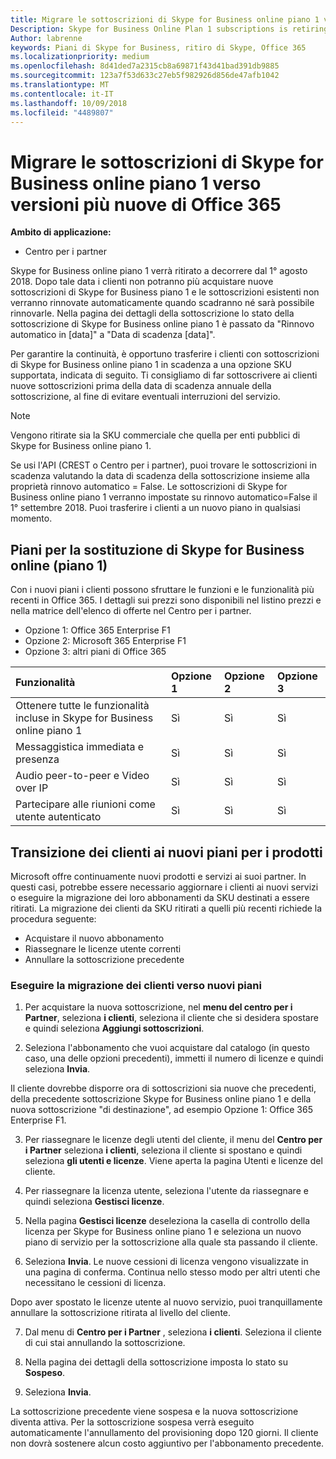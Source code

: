 ```yaml
---
title: Migrare le sottoscrizioni di Skype for Business online piano 1 verso versioni più nuove di Office 365 | Centro per i partner
Description: Skype for Business Online Plan 1 subscriptions is retiring.
Author: labrenne
keywords: Piani di Skype for Business, ritiro di Skype, Office 365
ms.localizationpriority: medium
ms.openlocfilehash: 8d41ded7a2315cb8a69871f43d41bad391db9885
ms.sourcegitcommit: 123a7f53d633c27eb5f982926d856de47afb1042
ms.translationtype: MT
ms.contentlocale: it-IT
ms.lasthandoff: 10/09/2018
ms.locfileid: "4489807"
---
```

# <a name="migrate-skype-for-business-online-plan-1-subscriptions-to-newer-office-365-versions"></a>Migrare le sottoscrizioni di Skype for Business online piano 1 verso versioni più nuove di Office 365

**Ambito di applicazione:**

- Centro per i partner

Skype for Business online piano 1 verrà ritirato a decorrere dal 1° agosto 2018. Dopo tale data i clienti non potranno più acquistare nuove sottoscrizioni di Skype for Business piano 1 e le sottoscrizioni esistenti non verranno rinnovate automaticamente quando scadranno né sarà possibile rinnovarle. Nella pagina dei dettagli della sottoscrizione lo stato della sottoscrizione di Skype for Business online piano 1 è passato da "Rinnovo automatico in [data]" a "Data di scadenza [data]".  

Per garantire la continuità, è opportuno trasferire i clienti con sottoscrizioni di Skype for Business online piano 1 in scadenza a una opzione SKU supportata, indicata di seguito. Ti consigliamo di far sottoscrivere ai clienti nuove sottoscrizioni prima della data di scadenza annuale della sottoscrizione, al fine di evitare eventuali interruzioni del servizio. 

>[!NOTE]
>Vengono ritirate sia la SKU commerciale che quella per enti pubblici di Skype for Business online piano 1.

Se usi l'API (CREST o Centro per i partner), puoi trovare le sottoscrizioni in scadenza valutando la data di scadenza della sottoscrizione insieme alla proprietà rinnovo automatico = False. Le sottoscrizioni di Skype for Business online piano 1 verranno impostate su rinnovo automatico=False il 1° settembre 2018. Puoi trasferire i clienti a un nuovo piano in qualsiasi momento. 

## <a name="skype-for-business-online-plan-1-replacement-plans"></a>Piani per la sostituzione di Skype for Business online (piano 1)

Con i nuovi piani i clienti possono sfruttare le funzioni e le funzionalità più recenti in Office 365. I dettagli sui prezzi sono disponibili nel listino prezzi e nella matrice dell'elenco di offerte nel Centro per i partner. 

- Opzione 1: Office 365 Enterprise F1
- Opzione 2: Microsoft 365 Enterprise F1
- Opzione 3: altri piani di Office 365

|**Funzionalità**    |**Opzione 1**   |**Opzione 2**   |**Opzione 3**   |
|:-----------------|:-----------------|:-------------|:------------|
|Ottenere tutte le funzionalità incluse in Skype for Business online piano 1|Sì   |Sì   |Sì   |
|Messaggistica immediata e presenza |Sì   |Sì   |Sì   |
|Audio peer-to-peer e Video over IP|Sì   |Sì   |Sì   
|Partecipare alle riunioni come utente autenticato| Sì   |Sì   |Sì   |

## <a name="transition-customers-to-new-product-plans"></a>Transizione dei clienti ai nuovi piani per i prodotti

Microsoft offre continuamente nuovi prodotti e servizi ai suoi partner. In questi casi, potrebbe essere necessario aggiornare i clienti ai nuovi servizi o eseguire la migrazione dei loro abbonamenti da SKU destinati a essere ritirati. La migrazione dei clienti da SKU ritirati a quelli più recenti richiede la procedura seguente:

- Acquistare il nuovo abbonamento
- Riassegnare le licenze utente correnti
- Annullare la sottoscrizione precedente

### <a name="migrate-your-customers-to-new-plans"></a>Eseguire la migrazione dei clienti verso nuovi piani

1. Per acquistare la nuova sottoscrizione, nel **menu del centro per i Partner**, seleziona **i clienti**, seleziona il cliente che si desidera spostare e quindi seleziona **Aggiungi sottoscrizioni**.

2. Seleziona l'abbonamento che vuoi acquistare dal catalogo (in questo caso, una delle opzioni precedenti), immetti il numero di licenze e quindi seleziona **Invia**. 

Il cliente dovrebbe disporre ora di sottoscrizioni sia nuove che precedenti, della precedente sottoscrizione Skype for Business online piano 1 e della nuova sottoscrizione "di destinazione", ad esempio Opzione 1: Office 365 Enterprise F1.

3. Per riassegnare le licenze degli utenti del cliente, il menu del **Centro per i Partner** seleziona **i clienti**, seleziona il cliente si spostano e quindi seleziona **gli utenti e licenze**. Viene aperta la pagina Utenti e licenze del cliente.

4. Per riassegnare la licenza utente, seleziona l'utente da riassegnare e quindi seleziona **Gestisci licenze**.

5. Nella pagina **Gestisci licenze** deseleziona la casella di controllo della licenza per Skype for Business online piano 1 e seleziona un nuovo piano di servizio per la sottoscrizione alla quale sta passando il cliente.

6. Seleziona **Invia**. Le nuove cessioni di licenza vengono visualizzate in una pagina di conferma. Continua nello stesso modo per altri utenti che necessitano le cessioni di licenza.

Dopo aver spostato le licenze utente al nuovo servizio, puoi tranquillamente annullare la sottoscrizione ritirata al livello del cliente.

7. Dal menu di **Centro per i Partner** , seleziona **i clienti**. Seleziona il cliente di cui stai annullando la sottoscrizione.

8. Nella pagina dei dettagli della sottoscrizione imposta lo stato su **Sospeso**.

9. Seleziona **Invia**.

La sottoscrizione precedente viene sospesa e la nuova sottoscrizione diventa attiva. Per la sottoscrizione sospesa verrà eseguito automaticamente l'annullamento del provisioning dopo 120 giorni. Il cliente non dovrà sostenere alcun costo aggiuntivo per l'abbonamento precedente.

